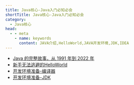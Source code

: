 ```yaml
---
title: Java核心-Java入门必知必会
shortTitle: Java核心-Java入门必知必会
category:
  - Java核心
head:
  - - meta
    - name: keywords
      content: JAVA介绍,HelloWorld,JAVA开发环境,JDK,IDEA
---
```

* [Java 的完整故事，从 1991 年到 2022 年](./what-is-java.md)
* [新手无法逃避的HelloWorld](./hello-with-java.md)
* [开发环境准备-编译器](./idea-install.md)
* [开发环境准备-JDK](./jdk-install.md)
